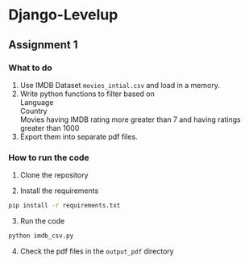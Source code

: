 # Django-Levelup

## Assignment 1

### What to do

1. Use IMDB Dataset `movies_intial.csv` and load in a memory.
2. Write python functions to filter based on
<br> Language
<br> Country
<br> Movies having IMDB rating more greater than 7 and having ratings greater than 1000
3. Export them into separate pdf files.

### How to run the code

1. Clone the repository

2. Install the requirements
```bash
pip install -r requirements.txt
```
3. Run the code
```bash
python imdb_csv.py
```
4. Check the pdf files in the `output_pdf` directory


